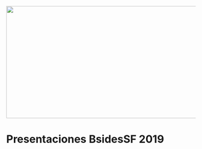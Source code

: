 <p><img src="https://bsidessf.org/images/logos_2019/2019-header-xl.png" width="1500px" height="300px" /></p>

# Presentaciones BsidesSF 2019
